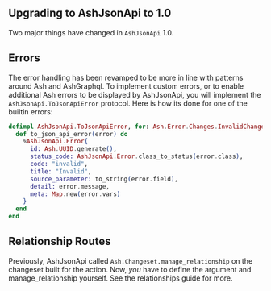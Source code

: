 ## Upgrading to AshJsonApi to 1.0

Two major things have changed in `AshJsonApi` 1.0.

## Errors

The error handling has been revamped to be more in line with patterns around Ash and AshGraphql. To implement custom errors, or to enable additional Ash errors to be displayed by AshJsonApi, you will implement the `AshJsonApi.ToJsonApiError` protocol. Here is how its done for one of the builtin errors:

```elixir
defimpl AshJsonApi.ToJsonApiError, for: Ash.Error.Changes.InvalidChanges do
  def to_json_api_error(error) do
    %AshJsonApi.Error{
      id: Ash.UUID.generate(),
      status_code: AshJsonApi.Error.class_to_status(error.class),
      code: "invalid",
      title: "Invalid",
      source_parameter: to_string(error.field),
      detail: error.message,
      meta: Map.new(error.vars)
    }
  end
end
```

## Relationship Routes

Previously, AshJsonApi called `Ash.Changeset.manage_relationship` on the changeset built for the action. Now, _you_ have to define the argument and manage_relationship yourself. See the relationships guide for more.
